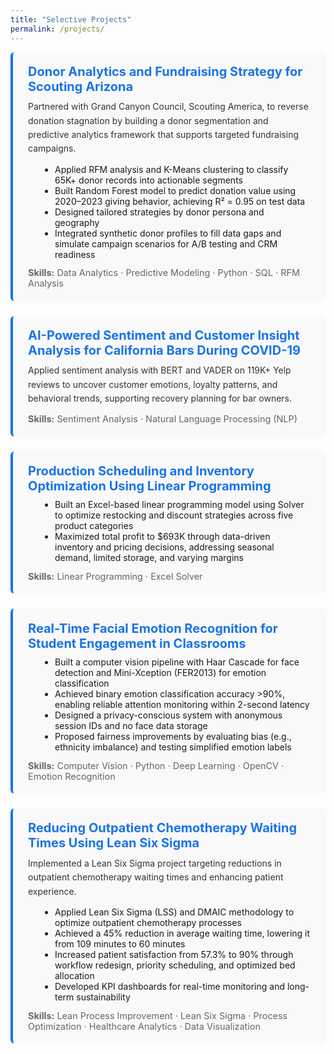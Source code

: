 ```yaml
---
title: "Selective Projects"
permalink: /projects/
---
```


<style>
.project-card {
  background: #f9f9f9;
  border-left: 4px solid #1a73e8;
  padding: 1.2rem 1.5rem;
  margin-bottom: 1.5rem;
  border-radius: 6px;
}
.project-card h3 {
  margin: 0 0 0.3rem 0;
  font-size: 1.25rem;
}
.project-card h3 a {
  color: #1a73e8;
  text-decoration: none;
}
.project-card h3 a:hover {
  text-decoration: underline;
}
.project-card p {
  margin: 0.6rem 0 0.8rem 0;
  line-height: 1.6;
  color: #333;
}
.project-card ul {
  margin: 0.6rem 0 0.8rem 1.2rem;
}
.project-card .skills {
  color: #666;
  font-size: 0.9rem;
  margin-top: 0.3rem;
}
</style>

<div class="project-card">
  <h3><a href="https://github.com/shenzihhan/Donor-Analytics/tree/main" target="_blank">Donor Analytics and Fundraising Strategy for Scouting Arizona</a></h3>
  <p>Partnered with Grand Canyon Council, Scouting America, to reverse donation stagnation by building a donor segmentation and predictive analytics framework that supports targeted fundraising campaigns.</p>
  <ul>
    <li>Applied RFM analysis and K-Means clustering to classify 65K+ donor records into actionable segments</li>
    <li>Built Random Forest model to predict donation value using 2020–2023 giving behavior, achieving R² = 0.95 on test data</li>
    <li>Designed tailored strategies by donor persona and geography</li>
    <li>Integrated synthetic donor profiles to fill data gaps and simulate campaign scenarios for A/B testing and CRM readiness</li>
  </ul>
  <div class="skills"><strong>Skills:</strong> Data Analytics · Predictive Modeling · Python · SQL · RFM Analysis</div>
</div>

<div class="project-card">
  <h3><a href="https://github.com/shenzihhan/covid-bar-sentiment-nlp/blob/main/README.md" target="_blank">AI-Powered Sentiment and Customer Insight Analysis for California Bars During COVID-19</a></h3>
  <p>Applied sentiment analysis with BERT and VADER on 119K+ Yelp reviews to uncover customer emotions, loyalty patterns, and behavioral trends, supporting recovery planning for bar owners.</p>
  <div class="skills"><strong>Skills:</strong> Sentiment Analysis · Natural Language Processing (NLP)</div>
</div>

<div class="project-card">
  <h3><a href="https://github.com/shenzihhan/Retail-Inventory-Optimization/blob/main/README.md" target="_blank">Production Scheduling and Inventory Optimization Using Linear Programming</a></h3>
  <ul>
    <li>Built an Excel-based linear programming model using Solver to optimize restocking and discount strategies across five product categories</li>
    <li>Maximized total profit to $693K through data-driven inventory and pricing decisions, addressing seasonal demand, limited storage, and varying margins</li>
  </ul>
  <div class="skills"><strong>Skills:</strong> Linear Programming · Excel Solver</div>
</div>

<div class="project-card">
  <h3><a href="https://github.com/shenzihhan/classroom-emotion-system" target="_blank">Real-Time Facial Emotion Recognition for Student Engagement in Classrooms</a></h3>
  <ul>
    <li>Built a computer vision pipeline with Haar Cascade for face detection and Mini-Xception (FER2013) for emotion classification</li>
    <li>Achieved binary emotion classification accuracy >90%, enabling reliable attention monitoring within 2-second latency</li>
    <li>Designed a privacy-conscious system with anonymous session IDs and no face data storage</li>
    <li>Proposed fairness improvements by evaluating bias (e.g., ethnicity imbalance) and testing simplified emotion labels</li>
  </ul>
  <div class="skills"><strong>Skills:</strong> Computer Vision · Python · Deep Learning · OpenCV · Emotion Recognition</div>
</div>

<div class="project-card">
  <h3><a href="https://github.com/shenzihhan/lean-six-sigma-healthcare" target="_blank">Reducing Outpatient Chemotherapy Waiting Times Using Lean Six Sigma</a></h3>
  <p>Implemented a Lean Six Sigma project targeting reductions in outpatient chemotherapy waiting times and enhancing patient experience.</p>
  <ul>
    <li>Applied Lean Six Sigma (LSS) and DMAIC methodology to optimize outpatient chemotherapy processes</li>
    <li>Achieved a 45% reduction in average waiting time, lowering it from 109 minutes to 60 minutes</li>
    <li>Increased patient satisfaction from 57.3% to 90% through workflow redesign, priority scheduling, and optimized bed allocation</li>
    <li>Developed KPI dashboards for real-time monitoring and long-term sustainability</li>
  </ul>
  <div class="skills"><strong>Skills:</strong> Lean Process Improvement · Lean Six Sigma · Process Optimization · Healthcare Analytics · Data Visualization</div>
</div>

